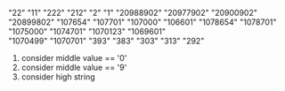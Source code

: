 
"22"        "11"
"222"       "212"
"2"         "1"
"20988902"  "20977902"
"20900902"  "20899802"
"107654"    "107701"
"107000"    "106601"
"1078654"   "1078701"
"1075000"   "1074701"
"1070123"   "1069601"  
"1070499"   "1070701"
"393"   "383"
"303"   "313"  "292"

1. consider middle value == '0'
2. consider middle value == '9'
3. consider high string
